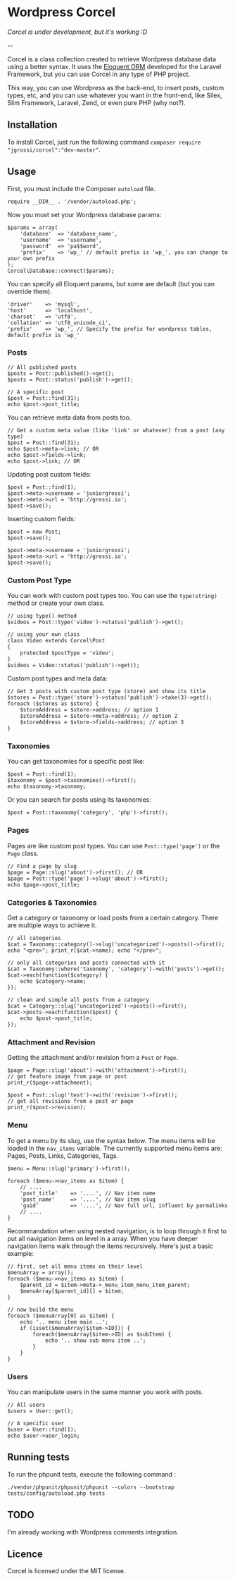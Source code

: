 Wordpress Corcel
================

*Corcel is under development, but it's working :D*

--

Corcel is a class collection created to retrieve Wordpress database data using a better syntax. It uses the [Eloquent ORM](https://github.com/illuminate/database) developed for the Laravel Framework, but you can use Corcel in any type of PHP project.

This way, you can use Wordpress as the back-end, to insert posts, custom types, etc, and you can use whatever you want in the front-end, like Silex, Slim Framework, Laravel, Zend, or even pure PHP (why not?).

## Installation

To install Corcel, just run the following command `composer require "jgrossi/corcel":"dev-master"`.

## Usage

First, you must include the Composer `autoload` file.

    require __DIR__ . '/vendor/autoload.php';

Now you must set your Wordpress database params:

    $params = array(
        'database'  => 'database_name',
        'username'  => 'username',
        'password'  => 'pa$$word',
        'prefix'    => 'wp_' // default prefix is 'wp_', you can change to your own prefix
    );
    Corcel\Database::connect($params);

You can specify all Eloquent params, but some are default (but you can override them).

    'driver'    => 'mysql',
    'host'      => 'localhost',
    'charset'   => 'utf8',
    'collation' => 'utf8_unicode_ci',
    'prefix'    => 'wp_', // Specify the prefix for wordpress tables, default prefix is 'wp_'

### Posts

    // All published posts
    $posts = Post::published()->get();
    $posts = Post::status('publish')->get();

    // A specific post
    $post = Post::find(31);
    echo $post->post_title;

You can retrieve meta data from posts too.

    // Get a custom meta value (like 'link' or whatever) from a post (any type)
    $post = Post::find(31);
    echo $post->meta->link; // OR
    echo $post->fields->link;
    echo $post->link; // OR

Updating post custom fields:

    $post = Post::find(1);
    $post->meta->username = 'juniorgrossi';
    $post->meta->url = 'http://grossi.io';
    $post->save();

Inserting custom fields:

    $post = new Post;
    $post->save();

    $post->meta->username = 'juniorgrossi';
    $post->meta->url = 'http://grossi.io';
    $post->save();

### Custom Post Type

You can work with custom post types too. You can use the `type(string)` method or create your own class.

    // using type() method
    $videos = Post::type('video')->status('publish')->get();

    // using your own class
    class Video extends Corcel\Post
    {
        protected $postType = 'video';
    }
    $videos = Video::status('publish')->get();

Custom post types and meta data:

    // Get 3 posts with custom post type (store) and show its title
    $stores = Post::type('store')->status('publish')->take(3)->get();
    foreach ($stores as $store) {
        $storeAddress = $store->address; // option 1
        $storeAddress = $store->meta->address; // option 2
        $storeAddress = $store->fields->address; // option 3
    }

### Taxonomies

You can get taxonomies for a specific post like:

    $post = Post::find(1);
    $taxonomy = $post->taxonomies()->first();
    echo $taxonomy->taxonomy;

Or you can search for posts using its taxonomies:

    $post = Post::taxonomy('category', 'php')->first();

### Pages

Pages are like custom post types. You can use `Post::type('page')` or the `Page` class.

    // Find a page by slug
    $page = Page::slug('about')->first(); // OR
    $page = Post::type('page')->slug('about')->first();
    echo $page->post_title;

### Categories & Taxonomies

Get a category or taxonomy or load posts from a certain category. There are multiple ways
to achieve it.

    // all categories
    $cat = Taxonomy::category()->slug('uncategorized')->posts()->first();
    echo "<pre>"; print_r($cat->name); echo "</pre>";

    // only all categories and posts connected with it
    $cat = Taxonomy::where('taxonomy', 'category')->with('posts')->get();
    $cat->each(function($category) {
        echo $category->name;
    });

    // clean and simple all posts from a category
    $cat = Category::slug('uncategorized')->posts()->first();
    $cat->posts->each(function($post) {
        echo $post->post_title;
    });


### Attachment and Revision

Getting the attachment and/or revision from a `Post` or `Page`.

    $page = Page::slug('about')->with('attachment')->first();
    // get feature image from page or post
    print_r($page->attachment);

    $post = Post::slug('test')->with('revision')->first();
    // get all revisions from a post or page
    print_r($post->revision);

### Menu

To get a menu by its slug, use the syntax below.
The menu items will be loaded in the `nav_items` variable. The currently supported menu items are: Pages, Posts, Links, Categories, Tags.


    $menu = Menu::slug('primary')->first();

    foreach ($menu->nav_items as $item) {
        // ....
        'post_title'    => '....', // Nav item name
        'post_name'     => '....', // Nav item slug
        'guid'          => '....', // Nav full url, influent by permalinks
        // ....
    }



Recommandation when using nested navigation, is to loop through it first to put all navigation items on level in a array.
When you have deeper navigation items walk through the items recursively.
Here's just a basic example:

    // first, set all menu items on their level
    $menuArray = array();
    foreach ($menu->nav_items as $item) {
        $parent_id = $item->meta->_menu_item_menu_item_parent;
        $menuArray[$parent_id][] = $item;
    }

    // now build the menu
    foreach ($menuArray[0] as $item) {
        echo '.. menu item main ..';
        if (isset($menuArray[$item->ID])) {
            foreach($menuArray[$item->ID] as $subItem) {
                echo '.. show sub menu item ..';
            }
        }
    }

### Users

You can manipulate users in the same manner you work with posts.

    // All users
    $users = User::get();

    // A specific user
    $user = User::find(1);
    echo $user->user_login;


## Running tests

To run the phpunit tests, execute the following command :

    ./vendor/phpunit/phpunit/phpunit --colors --bootstrap tests/config/autoload.php tests

## TODO

I'm already working with Wordpress comments integration.

## Licence

Corcel is licensed under the MIT license.
